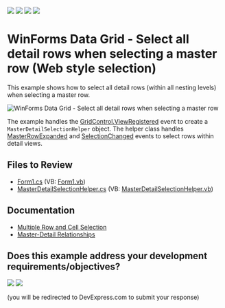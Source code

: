 <!-- default badges list -->
![](https://img.shields.io/endpoint?url=https://codecentral.devexpress.com/api/v1/VersionRange/128631349/14.1.3%2B)
[![](https://img.shields.io/badge/Open_in_DevExpress_Support_Center-FF7200?style=flat-square&logo=DevExpress&logoColor=white)](https://supportcenter.devexpress.com/ticket/details/T130639)
[![](https://img.shields.io/badge/📖_How_to_use_DevExpress_Examples-e9f6fc?style=flat-square)](https://docs.devexpress.com/GeneralInformation/403183)
[![](https://img.shields.io/badge/💬_Leave_Feedback-feecdd?style=flat-square)](#does-this-example-address-your-development-requirementsobjectives)
<!-- default badges end -->

# WinForms Data Grid - Select all detail rows when selecting a master row (Web style selection)

This example shows how to select all detail rows (within all nesting levels) when selecting a master row.

![WinForms Data Grid - Select all detail rows when selecting a master row](https://raw.githubusercontent.com/DevExpress-Examples/how-to-select-all-detail-rows-when-selecting-a-master-row-checkboxrowselection-mode-t130639/14.1.3%2B/media/winforms-grid-select-detail-rows.png)

The example handles the [GridControl.ViewRegistered](https://docs.devexpress.com/WindowsForms/DevExpress.XtraGrid.GridControl.ViewRegistered) event to create a `MasterDetailSelectionHelper` object. The helper class handles [MasterRowExpanded](https://docs.devexpress.com/WindowsForms/DevExpress.XtraGrid.Views.Grid.GridView.MasterRowExpanded) and [SelectionChanged](https://docs.devexpress.com/WindowsForms/DevExpress.XtraGrid.Views.Base.ColumnView.SelectionChanged) events to select rows within detail views.


## Files to Review

* [Form1.cs](./CS/Form1.cs) (VB: [Form1.vb](./VB/Form1.vb))
* [MasterDetailSelectionHelper.cs](./CS/MasterDetailSelectionHelper.cs) (VB: [MasterDetailSelectionHelper.vb](./VB/MasterDetailSelectionHelper.vb))


## Documentation

* [Multiple Row and Cell Selection](https://docs.devexpress.com/WindowsForms/711/controls-and-libraries/data-grid/focus-and-selection-handling/multiple-row-and-cell-selection)
* [Master-Detail Relationships](https://docs.devexpress.com/WindowsForms/3473/controls-and-libraries/data-grid/master-detail-relationships)
<!-- feedback -->
## Does this example address your development requirements/objectives?

[<img src="https://www.devexpress.com/support/examples/i/yes-button.svg"/>](https://www.devexpress.com/support/examples/survey.xml?utm_source=github&utm_campaign=winforms-grid-select-detail-rows-when-selecting-master-row&~~~was_helpful=yes) [<img src="https://www.devexpress.com/support/examples/i/no-button.svg"/>](https://www.devexpress.com/support/examples/survey.xml?utm_source=github&utm_campaign=winforms-grid-select-detail-rows-when-selecting-master-row&~~~was_helpful=no)

(you will be redirected to DevExpress.com to submit your response)
<!-- feedback end -->
